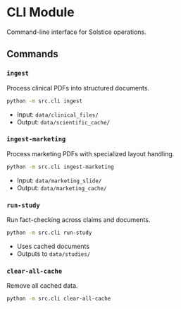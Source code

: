 # CLI Module

Command-line interface for Solstice operations.

## Commands

### `ingest`
Process clinical PDFs into structured documents.
```bash
python -m src.cli ingest
```
- Input: `data/clinical_files/`
- Output: `data/scientific_cache/`

### `ingest-marketing`
Process marketing PDFs with specialized layout handling.
```bash
python -m src.cli ingest-marketing
```
- Input: `data/marketing_slide/`
- Output: `data/marketing_cache/`

### `run-study`
Run fact-checking across claims and documents.
```bash
python -m src.cli run-study
```
- Uses cached documents
- Outputs to `data/studies/`

### `clear-all-cache`
Remove all cached data.
```bash
python -m src.cli clear-all-cache
```